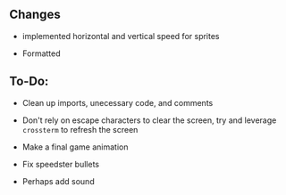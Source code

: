 ## Changes

* implemented horizontal and vertical speed for sprites

* Formatted

## To-Do:

* Clean up imports, unecessary code, and comments

* Don't rely on escape characters to clear the screen, try and leverage `crossterm` to refresh the screen

* Make a final game animation

* Fix speedster bullets

* Perhaps add sound
